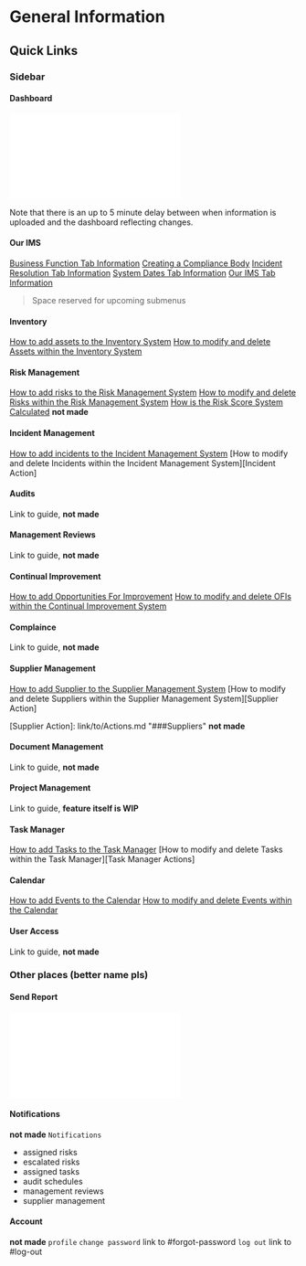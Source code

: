 # General Information

## Quick Links

### Sidebar

#### Dashboard

![Dashboard Information][Dashboard]

[Dashboard]: link/to/Dashboard/Dashboard.md

Note that there is an up to 5 minute delay between when information is uploaded and the dashboard reflecting changes.

#### Our IMS

[Business Function Tab Information][Our IMS - Business Function]
[Creating a Compliance Body][Our IMS - Compliance Body]
[Incident Resolution Tab Information][Our IMS - Incident Resolution]
[System Dates Tab Information][Our IMS - System Dates]
[Our IMS Tab Information][Our IMS - Our IMS]

[Our IMS - Business Function]: link/to/Our_Ims/Business_Function.md
[Our IMS - Compliance Body]: link/to/Our_IMS/Create_Compliance_Body.md
[Our IMS - Incident Resolution]: link/to/Our_IMS/Incident_Resolution.md
[Our IMS - System Dates]: link/to/Our_IMS/Incident_Resolution.md
[Our IMS - Our IMS]: link/to/Our_IMS/Our_IMS.md
> Space reserved for upcoming submenus

#### Inventory

[How to add assets to the Inventory System][Inventory Management]
[How to modify and delete Assets within the Inventory System][Asset Actions]

[Inventory Management]: link/to/Inventory_Management/Adding_Assets.md
[Asset Actions]: link/to/Actions.md "###Assets"

#### Risk Management

[How to add risks to the Risk Management System][Risk Management]
[How to modify and delete Risks within the Risk Management System][Risk Actions]
[How is the Risk Score System Calculated][Risk Scoring] **not made**

[Risk Management]: link/to/Risk_Management/Adding_Risks.md
[Risk Actions]: link/to/Actions.md "###Risks"
[Risk Scoring]: link/to/Risk_Management/Risk_Scoring.md

#### Incident Management

[How to add incidents to the Incident Management System][Incident Management]
[How to modify and delete Incidents within the Incident Management System][Incident Action]

[Incident Management]: link/to/Incident_Management/Raising_Incidents.md
[Incident Actions]: link/to/Actions.md "###Incidents"

#### Audits

Link to guide, **not made**

#### Management Reviews

Link to guide, **not made**

#### Continual Improvement

[How to add Opportunities For Improvement][OFI]
[How to modify and delete OFIs within the Continual Improvement System][OFI Action]

[OFI]: link/to/Continual_Improvements/Add_OFI.md
[OFI Action]: link/to/Actions.md "###OFI"

#### Complaince

Link to guide, **not made**

#### Supplier Management

[How to add Supplier to the Supplier Management System][Supplier]
[How to modify and delete Suppliers within the Supplier Management System][Supplier Action]

[Supplier]: link/to/Supplier_Management/Add_Supplier.md
[Supplier Action]: link/to/Actions.md "###Suppliers" **not made**

#### Document Management

Link to guide, **not made**

#### Project Management

Link to guide, **feature itself is WIP**

#### Task Manager

[How to add Tasks to the Task Manager][Task Manager]
[How to modify and delete Tasks within the Task Manager][Task Manager Actions]

[Task Manager]: link/to/Task_Manager/Add_Task.md
[Task Manager Action]: link/to/Actions.md "###Tasks"

#### Calendar

[How to add Events to the Calendar][Calendar]
[How to modify and delete Events within the Calendar][Calendar Actions]

[Calendar]: link/to/Calendar/Add_Calendar.md
[Calendar Actions]: link/to/Actions.md "###Calendar"

#### User Access

Link to guide, **not made**

### Other places (better name pls)

#### Send Report

![Send Report Information][Send Report]

[Send Report]: link/to/Dashboard/Dashboard.md

#### Notifications

**not made**
`Notifications`
+ assigned risks
+ escalated risks
+ assigned tasks
+ audit schedules
+ management reviews
+ supplier management

#### Account

**not made**
`profile` 
`change password` link to #forgot-password
`log out` link to #log-out